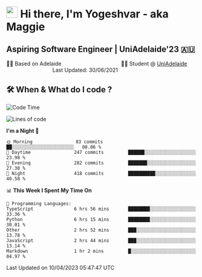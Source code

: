 <h1><img src="https://emojis.slackmojis.com/emojis/images/1531849430/4246/blob-sunglasses.gif?1531849430" width="30"/> Hi there, I'm Yogeshvar - aka Maggie</h1>

## Aspiring Software Engineer | UniAdelaide'23 🇦🇺  
🏂🏻  Based on Adelaide &nbsp;&nbsp;&nbsp;&nbsp;&nbsp;&nbsp;&nbsp;&nbsp;&nbsp;&nbsp;&nbsp;&nbsp;&nbsp;&nbsp;&nbsp;&nbsp;&nbsp;&nbsp;&nbsp;&nbsp;&nbsp;&nbsp;&nbsp;&nbsp;&nbsp;&nbsp;&nbsp;&nbsp;&nbsp;&nbsp;&nbsp;&nbsp;&nbsp;&nbsp;&nbsp;&nbsp;&nbsp;&nbsp;&nbsp;👨‍💻 Student @ [UniAdelaide](https://www.adelaide.edu.au)   &nbsp;&nbsp;&nbsp;&nbsp;&nbsp;&nbsp;&nbsp;&nbsp;&nbsp;&nbsp;&nbsp;&nbsp;&nbsp;&nbsp;&nbsp;&nbsp;&nbsp;&nbsp;&nbsp;&nbsp;&nbsp;&nbsp;&nbsp;&nbsp;&nbsp;&nbsp;&nbsp;&nbsp;&nbsp;&nbsp;&nbsp;Last Updated: 30/06/2021

## 🛠 When & What do I code ?  

<!--START_SECTION:waka-->
![Code Time](http://img.shields.io/badge/Code%20Time-2%2C073%20hrs%2036%20mins-blue)

![Lines of code](https://img.shields.io/badge/From%20Hello%20World%20I%27ve%20Written-3.5%20million%20lines%20of%20code-blue)

**I'm a Night 🦉** 

```text
🌞 Morning                83 commits          ██░░░░░░░░░░░░░░░░░░░░░░░   08.06 % 
🌆 Daytime                247 commits         ██████░░░░░░░░░░░░░░░░░░░   23.98 % 
🌃 Evening                282 commits         ███████░░░░░░░░░░░░░░░░░░   27.38 % 
🌙 Night                  418 commits         ██████████░░░░░░░░░░░░░░░   40.58 % 
```


📊 **This Week I Spent My Time On** 

```text
💬 Programming Languages: 
TypeScript               6 hrs 56 mins       ████████░░░░░░░░░░░░░░░░░   33.36 % 
Python                   6 hrs 15 mins       ████████░░░░░░░░░░░░░░░░░   30.01 % 
Other                    2 hrs 52 mins       ███░░░░░░░░░░░░░░░░░░░░░░   13.78 % 
JavaScript               2 hrs 44 mins       ███░░░░░░░░░░░░░░░░░░░░░░   13.14 % 
Markdown                 1 hr 2 mins         █░░░░░░░░░░░░░░░░░░░░░░░░   04.97 % 
```


 Last Updated on 10/04/2023 05:47:47 UTC
<!--END_SECTION:waka-->
